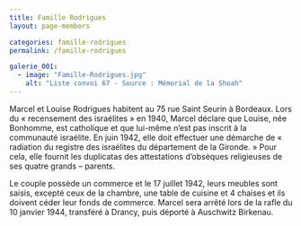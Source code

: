 ```yaml
---
title: Famille Rodrigues
layout: page-members

categories: famille-rodrigues
permalink: /famille-rodrigues

galerie_001: 
  - image: "Famille-Rodrigues.jpg"
    alt: "Liste convoi 67 - Source : Mémorial de la Shoah"
---
```


Marcel et Louise Rodrigues habitent au 75 rue Saint Seurin à Bordeaux. Lors du « recensement des israélites » en 1940, Marcel déclare que Louise, née Bonhomme, est catholique et que lui-même n’est pas inscrit à la communauté israélite. En juin 1942, elle doit effectuer une démarche de « radiation du registre des israélites du département de la Gironde. » Pour cela, elle fournit les duplicatas des attestations d’obsèques religieuses de ses quatre grands – parents.

Le couple possède un commerce et le 17 juillet 1942, leurs meubles sont saisis, excepté ceux de la chambre, une table de cuisine et 4 chaises et ils doivent céder leur fonds de commerce. Marcel sera arrêté lors de la rafle du 10 janvier 1944, transféré à Drancy, puis déporté à Auschwitz Birkenau.